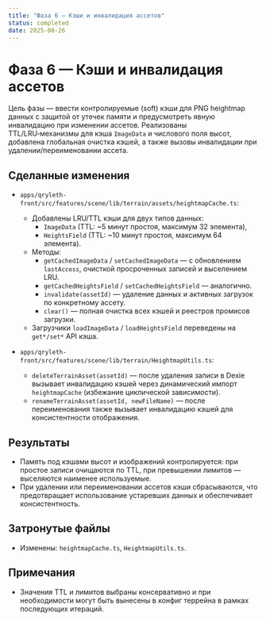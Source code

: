 ```yaml
---
title: "Фаза 6 — Кэши и инвалидация ассетов"
status: completed
date: 2025-08-26
---
```


# Фаза 6 — Кэши и инвалидация ассетов

Цель фазы — ввести контролируемые (soft) кэши для PNG heightmap данных с защитой от утечек памяти и предусмотреть явную инвалидацию при изменении ассетов. Реализованы TTL/LRU‑механизмы для кэша `ImageData` и числового поля высот, добавлена глобальная очистка кэшей, а также вызовы инвалидации при удалении/переименовании ассета.

## Сделанные изменения

- `apps/qryleth-front/src/features/scene/lib/terrain/assets/heightmapCache.ts`:
  - Добавлены LRU/TTL кэши для двух типов данных:
    - `ImageData` (TTL: ~5 минут простоя, максимум 32 элемента),
    - `HeightsField` (TTL: ~10 минут простоя, максимум 64 элемента).
  - Методы:
    - `getCachedImageData` / `setCachedImageData` — с обновлением `lastAccess`, очисткой просроченных записей и выселением LRU.
    - `getCachedHeightsField` / `setCachedHeightsField` — аналогично.
    - `invalidate(assetId)` — удаление данных и активных загрузок по конкретному ассету.
    - `clear()` — полная очистка всех кэшей и реестров промисов загрузки.
  - Загрузчики `loadImageData` / `loadHeightsField` переведены на `get*/set*` API кэша.

- `apps/qryleth-front/src/features/scene/lib/terrain/HeightmapUtils.ts`:
  - `deleteTerrainAsset(assetId)` — после удаления записи в Dexie вызывает инвалидацию кэшей через динамический импорт `heightmapCache` (избежание циклической зависимости).
  - `renameTerrainAsset(assetId, newFileName)` — после переименования также вызывает инвалидацию кэшей для консистентности отображения.

## Результаты

- Память под кэшами высот и изображений контролируется: при простое записи очищаются по TTL, при превышении лимитов — выселяются наименее используемые.
- При удалении или переименовании ассетов кэши сбрасываются, что предотвращает использование устаревших данных и обеспечивает консистентность.

## Затронутые файлы

- Изменены: `heightmapCache.ts`, `HeightmapUtils.ts`.

## Примечания

- Значения TTL и лимитов выбраны консервативно и при необходимости могут быть вынесены в конфиг террейна в рамках последующих итераций.

